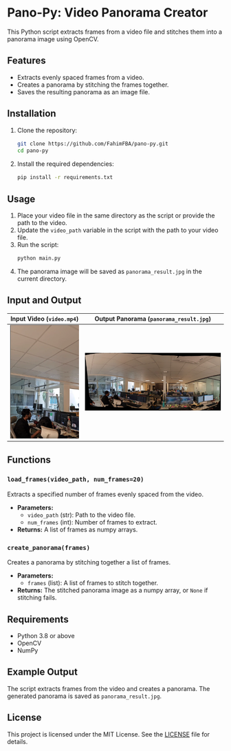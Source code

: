 # Pano-Py: Video Panorama Creator

This Python script extracts frames from a video file and stitches them into a panorama image using OpenCV.

## Features
- Extracts evenly spaced frames from a video.
- Creates a panorama by stitching the frames together.
- Saves the resulting panorama as an image file.

## Installation
1. Clone the repository:
    ```bash
    git clone https://github.com/FahimFBA/pano-py.git
    cd pano-py
    ```
2. Install the required dependencies:
    ```bash
    pip install -r requirements.txt
    ```

## Usage
1. Place your video file in the same directory as the script or provide the path to the video.
2. Update the `video_path` variable in the script with the path to your video file.
3. Run the script:
    ```bash
    python main.py
    ```
4. The panorama image will be saved as `panorama_result.jpg` in the current directory.

## Input and Output
| Input Video (`video.mp4`) | Output Panorama (`panorama_result.jpg`) |
|---------------------------|-------------------------------------------|
| [![Input Video](./img/input-video-thumbnail.png)](https://github.com/user-attachments/assets/244ab1ca-a405-4743-907c-2b4b40218364) | ![Output Panorama](./panorama_result.jpg) |



## Functions
### `load_frames(video_path, num_frames=20)`
Extracts a specified number of frames evenly spaced from the video.

- **Parameters:**
  - `video_path` (str): Path to the video file.
  - `num_frames` (int): Number of frames to extract.
- **Returns:** A list of frames as numpy arrays.

### `create_panorama(frames)`
Creates a panorama by stitching together a list of frames.

- **Parameters:**
  - `frames` (list): A list of frames to stitch together.
- **Returns:** The stitched panorama image as a numpy array, or `None` if stitching fails.

## Requirements
- Python 3.8 or above
- OpenCV
- NumPy

## Example Output
The script extracts frames from the video and creates a panorama. The generated panorama is saved as `panorama_result.jpg`.

## License
This project is licensed under the MIT License. See the [LICENSE](LICENSE) file for details.
